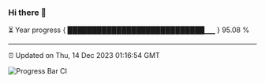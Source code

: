### Hi there 👋

⏳ Year progress { ████████████████████████████▁▁ } 95.08 %

---

⏰ Updated on Thu, 14 Dec 2023 01:16:54 GMT

![Progress Bar CI](https://github.com/ZhaoGui/ZhaoGui/workflows/Progress%20Bar%20CI/badge.svg)
